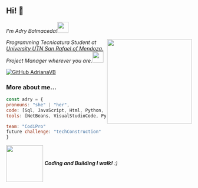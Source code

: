 <h2> Hi! 👋</h2> 
<p><em>I'm Adry Balmaceda!<img align='bottom' src="https://media3.giphy.com/media/v1.Y2lkPTc5MGI3NjExajhlZGttdXYzdml3dGYzc2o0YnN1dGc0Y2RvbWUxa3UzcmRnZHR3ZCZlcD12MV9pbnRlcm5hbF9naWZfYnlfaWQmY3Q9cw/QTfX9Ejfra3ZmNxh6B/giphy.gif"width="30">
  </em></p>
<img align='right' src="https://media.giphy.com/media/v1.Y2lkPTc5MGI3NjExMnR5enEyd2F6bGZ6ZXY5YW4ydHl0eTRueDczMTh6ZXc2bGV5MjNpeCZlcD12MV9pbnRlcm5hbF9naWZfYnlfaWQmY3Q9cw/aIJDrOomj81MQZz2uO/giphy-downsized.gif" width="230">
<p><em>Programming Tecnicatura Student at <a href="https://www.frsr.utn.edu.ar/">University UTN San Rafael of Mendoza.</a>  
</br>Project Manager wherever you are.<img align='bottom' src="https://media4.giphy.com/media/v1.Y2lkPTc5MGI3NjExMTNoY3MxamJxY2o5c2k1Z2s5eXBodGVxMHNpcTBzaW44eGt6ZDI2bSZlcD12MV9zdGlja2Vyc19zZWFyY2gmY3Q9cw/5nljVQFuaRdyM624EU/giphy.gif"width="30"> 
</em></p>

[![GitHub AdrianaVB](https://img.shields.io/github/followers/AdrianaVB?label=follow&style=social
)](https://github.com/AdrianaVB) 

  ### More about me...

  ```javascript
const adry = {
  pronouns: "she" | "her",
  code: [Sql, JavaScript, Html, Python, Java],
  tools: [NetBeans, VisualStudioCode, PyCharm, SublimeText, PSeInt, GitBash, MySQL, MongoDB],

team: "CodiPro"
future challenge: "techConstruction"
}
```
<img align='center' src="https://media1.giphy.com/media/v1.Y2lkPTc5MGI3NjExMGIyNng2Y3dyMHNtNmNqZ2toanZkcmFyM2ZmZGJvMmg0enZvdDRsMiZlcD12MV9pbnRlcm5hbF9naWZfYnlfaWQmY3Q9cw/ryRe2vuYIQ3RQ5eMtY/giphy.gif" width="100"> <em><b>Coding and Building I walk!</b> :)</em>
<!--
**AdrianaVB/AdrianaVB** is a ✨ _special_ ✨ repository because its `README.md` (this file) appears on your GitHub profile.

Here are some ideas to get you started:

- 🔭 I’m currently working on ...
- 🌱 I’m currently learning ...
- 👯 I’m looking to collaborate on ...
- 🤔 I’m looking for help with ...
- 💬 Ask me about ...
- 📫 How to reach me: ...
- 😄 Pronouns: ...
- ⚡ Fun fact: ...
-->
